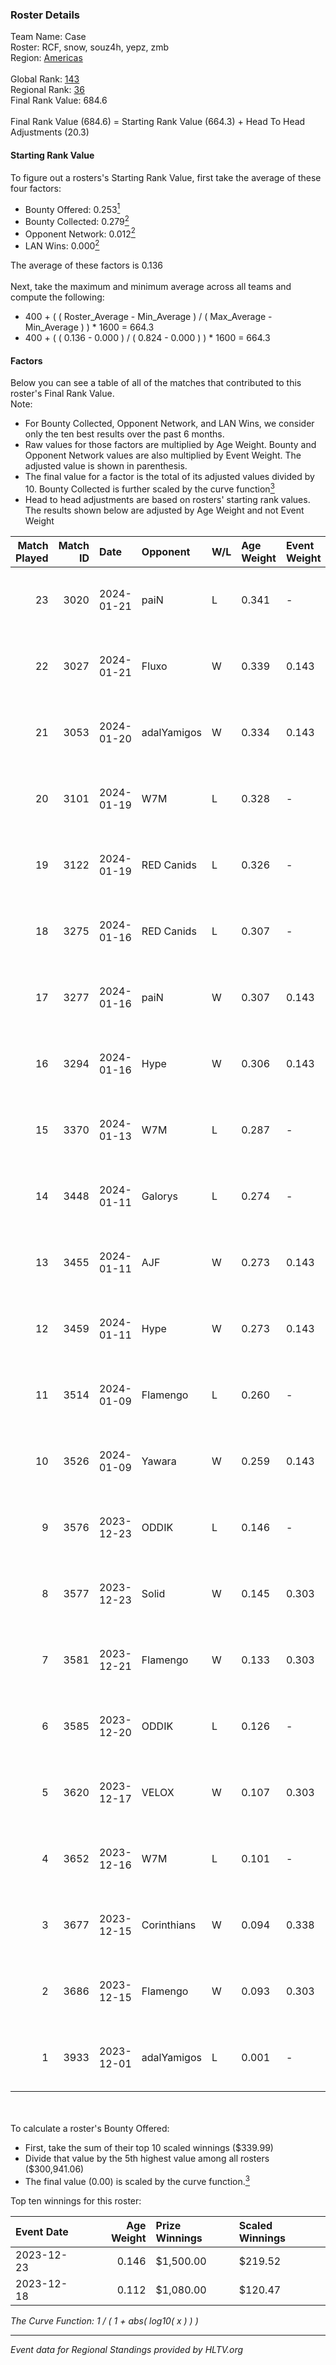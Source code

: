 ### Roster Details<br />
Team Name: Case<br />
Roster: RCF, snow, souz4h, yepz, zmb<br />
Region: [Americas]( ../standings_americas.md)<br />
<br />
Global Rank: [143](../standings_global.md)<br />
Regional Rank: [36]( ../standings_americas.md)<br />
Final Rank Value:  684.6<br />
<br />
Final Rank Value (684.6) = Starting Rank Value (664.3) + Head To Head Adjustments (20.3)<br />

#### Starting Rank Value<br />
To figure out a rosters's Starting Rank Value, first take the average of these four factors:<br />
- Bounty Offered: 0.253[<sup>1</sup>](#table2)
- Bounty Collected: 0.279[<sup>2</sup>](#table1)
- Opponent Network: 0.012[<sup>2</sup>](#table1)
- LAN Wins: 0.000[<sup>2</sup>](#table1)

The average of these factors is 0.136<br />
<br />
Next, take the maximum and minimum average across all teams and compute the following:<br />
- 400 + ( ( Roster_Average - Min_Average ) / ( Max_Average - Min_Average ) ) * 1600 = 664.3
- 400 + ( ( 0.136 - 0.000 ) / ( 0.824 - 0.000 ) ) * 1600 = 664.3


#### Factors<br />
Below you can see a table of all of the matches that contributed to this roster's Final Rank Value.<br />
Note:<br />

- For Bounty Collected, Opponent Network, and LAN Wins, we consider only the ten best results over the past 6 months.
- Raw values for those factors are multiplied by Age Weight. Bounty and Opponent Network values are also multiplied by Event Weight. The adjusted value is shown in parenthesis.
- The final value for a factor is the total of its adjusted values divided by 10. Bounty Collected is further scaled by the curve function[<sup>3</sup>](#curveFunction)
- Head to head adjustments are based on rosters' starting rank values. The results shown below are adjusted by Age Weight and not Event Weight
<span id="table1"></span><br />


| Match Played | Match ID | Date       | Opponent    | W/L | Age Weight | Event Weight | Bounty Collected | Opponent Network | LAN Wins  | H2H Adj. | Roster                       |
| -: | -: | :- | :- | :- | :- | :- | :- | :- | :- | -: | :- |
|           23 |     3020 | 2024-01-21 | paiN        | L   | 0.341      | -            | -                | -                | -         |    -0.06 | RCF, snow, souz4h, yepz, zmb |
|           22 |     3027 | 2024-01-21 | Fluxo       | W   | 0.339      | 0.143        | 0.066 (0.003)    | 0.647 (0.031)    | 0 (0.000) |     9.08 | RCF, snow, souz4h, yepz, zmb |
|           21 |     3053 | 2024-01-20 | adalYamigos | W   | 0.334      | 0.143        | 0.000 (0.000)    | 0.266 (0.013)    | 0 (0.000) |     5.15 | RCF, snow, souz4h, yepz, zmb |
|           20 |     3101 | 2024-01-19 | W7M         | L   | 0.328      | -            | -                | -                | -         |    -3.63 | RCF, snow, souz4h, yepz, zmb |
|           19 |     3122 | 2024-01-19 | RED Canids  | L   | 0.326      | -            | -                | -                | -         |    -1.36 | RCF, snow, souz4h, yepz, zmb |
|           18 |     3275 | 2024-01-16 | RED Canids  | L   | 0.307      | -            | -                | -                | -         |    -1.27 | RCF, snow, souz4h, yepz, zmb |
|           17 |     3277 | 2024-01-16 | paiN        | W   | 0.307      | 0.143        | 0.464 (0.020)    | 0.829 (0.036)    | 0 (0.000) |     9.61 | RCF, snow, souz4h, yepz, zmb |
|           16 |     3294 | 2024-01-16 | Hype        | W   | 0.306      | 0.143        | 0.000 (0.000)    | -                | 0 (0.000) |     1.76 | RCF, snow, souz4h, yepz, zmb |
|           15 |     3370 | 2024-01-13 | W7M         | L   | 0.287      | -            | -                | -                | -         |    -3.13 | RCF, snow, souz4h, yepz, zmb |
|           14 |     3448 | 2024-01-11 | Galorys     | L   | 0.274      | -            | -                | -                | -         |    -2.17 | RCF, snow, souz4h, yepz, zmb |
|           13 |     3455 | 2024-01-11 | AJF         | W   | 0.273      | 0.143        | 0.000 (0.000)    | 0.012 (0.000)    | 0 (0.000) |     2.48 | RCF, snow, souz4h, yepz, zmb |
|           12 |     3459 | 2024-01-11 | Hype        | W   | 0.273      | 0.143        | 0.000 (0.000)    | -                | 0 (0.000) |     1.57 | RCF, snow, souz4h, yepz, zmb |
|           11 |     3514 | 2024-01-09 | Flamengo    | L   | 0.260      | -            | -                | -                | -         |    -5.79 | RCF, snow, souz4h, yepz, zmb |
|           10 |     3526 | 2024-01-09 | Yawara      | W   | 0.259      | 0.143        | 0.000 (0.000)    | 0.028 (0.001)    | 0 (0.000) |     2.36 | RCF, snow, souz4h, yepz, zmb |
|            9 |     3576 | 2023-12-23 | ODDIK       | L   | 0.146      | -            | -                | -                | -         |    -0.76 | RCF, snow, souz4h, yepz, zmb |
|            8 |     3577 | 2023-12-23 | Solid       | W   | 0.145      | 0.303        | 0.062 (0.003)    | 0.627 (0.028)    | 0 (0.000) |     3.63 | RCF, snow, souz4h, yepz, zmb |
|            7 |     3581 | 2023-12-21 | Flamengo    | W   | 0.133      | 0.303        | -                | 0.080 (0.003)    | 0 (0.000) |     1.24 | RCF, snow, souz4h, yepz, zmb |
|            6 |     3585 | 2023-12-20 | ODDIK       | L   | 0.126      | -            | -                | -                | -         |    -0.65 | RCF, snow, souz4h, yepz, zmb |
|            5 |     3620 | 2023-12-17 | VELOX       | W   | 0.107      | 0.303        | 0.000 (0.000)    | 0.004 (0.000)    | 0 (0.000) |     1.13 | RCF, snow, souz4h, yepz, zmb |
|            4 |     3652 | 2023-12-16 | W7M         | L   | 0.101      | -            | -                | -                | -         |    -1.10 | RCF, snow, souz4h, yepz, zmb |
|            3 |     3677 | 2023-12-15 | Corinthians | W   | 0.094      | 0.338        | 0.000 (0.000)    | 0.124 (0.004)    | -         |     1.35 | RCF, snow, souz4h, yepz, zmb |
|            2 |     3686 | 2023-12-15 | Flamengo    | W   | 0.093      | 0.303        | -                | 0.080 (0.002)    | -         |     0.86 | RCF, snow, souz4h, yepz, zmb |
|            1 |     3933 | 2023-12-01 | adalYamigos | L   | 0.001      | -            | -                | -                | -         |    -0.01 | RCF, snow, souz4h, yepz, zmb |

<br />
<span id="table2"></span><br />
To calculate a roster's Bounty Offered:<br />

- First, take the sum of their top 10 scaled winnings ($339.99)
- Divide that value by the 5th highest value among all rosters ($300,941.06)
- The final value (0.00) is scaled by the curve function.[<sup>3</sup>](#curveFunction)

Top ten winnings for this roster:<br />

| Event Date | Age Weight | Prize Winnings | Scaled Winnings |
| :- | -: | :- | :- |
| 2023-12-23 |      0.146 | $1,500.00      | $219.52         |
| 2023-12-18 |      0.112 | $1,080.00      | $120.47         |


<span id="curveFunction"></span>_The Curve Function: 1 / ( 1 + abs( log10( x ) ) )_<br />

---
_Event data for Regional Standings provided by HLTV.org_<br />

